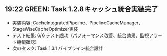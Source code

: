 ## 19:22 GREEN: Task 1.2.8キャッシュ統合実装完了
- 実装内容: CacheIntegratedPipeline、PipelineCacheManager、StageWiseCacheOptimizer実装
- テスト結果: 6/6 テスト成功（パフォーマンス改善、統合効果、監視アラート機能確認）
- 次のタスク: Task 1.3.1 パイプライン統合設計
